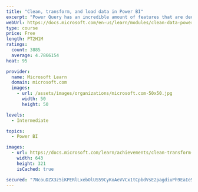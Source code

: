 ```yaml
---
title: "Clean, transform, and load data in Power BI"
excerpt: "Power Query has an incredible amount of features that are dedicated to helping you clean and prepare your data for analysis. You will learn how to simplify a complicated model, change data types, rename objects, and pivot data. You will also learn how to profile columns so that you know which columns have the valuable data that you’re seeking for deeper analytics."
webUrl: https://docs.microsoft.com/en-us/learn/modules/clean-data-power-bi/
type: course
price: Free
length: PT2H1M
ratings:
  count: 3885
  average: 4.7866154
heat: 95

provider:
  name: Microsoft Learn
  domain: microsoft.com
  images:
    - url: /assets/images/organizations/microsoft.com-50x50.jpg
      width: 50
      height: 50

levels:
  - Intermediate

topics:
  - Power BI

images:
  - url: https://docs.microsoft.com/learn/achievements/clean-transform-and-load-data-in-power-bi-social.png
    width: 643
    height: 321
    isCached: true

secured: "7NcouDZX3z5iKPERlLxebOlUS59CyKoAeVVCx1tCpbdVsE2pagdiuPh9EaIe5f8vfDfftE8jQgKYFfVD95tAHtjQeaBXgPNLuEvtFnMI1rAzzbIwgXXbYvu4e1YWdjgYSyi6BwkiLXLT6Jk1uBhfJFcdg376QgKht4B6nrl4my5vp/RB1++du3HY/vnz8SQ5f5lnh1FPx5eRnwqMjGklu/7Hj3NeQWIeOUQg8mIqcw8Mp9UOF699CLzhdFTKJTXX67EQwHOoGpKWV4yTdFryRDhumVXmK2cJ5QRtqa17qQHvljeL97nYhpCl2DhAHe7gVcNzLk7bg9L5/xTjOD7y6wKZoggaW6m2nEXIv63AvKzV8ZNtd9dOjk6uyYKcN93/kSrSvI1X54j71GSvwi55hzy1Hb8kh7c5HzUn37eOiro=;nUCBZ04nZvhSnQEDDMaXvQ=="
---
```


